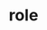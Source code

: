 ---
category: 4-letters
denotation: null
name: role
reference_link: https://www.etymonline.com/word/role
root_language: null
root_name: null
title: role
type: free
word_sums:
- respelling: role
  sum: 'Role + '
---
